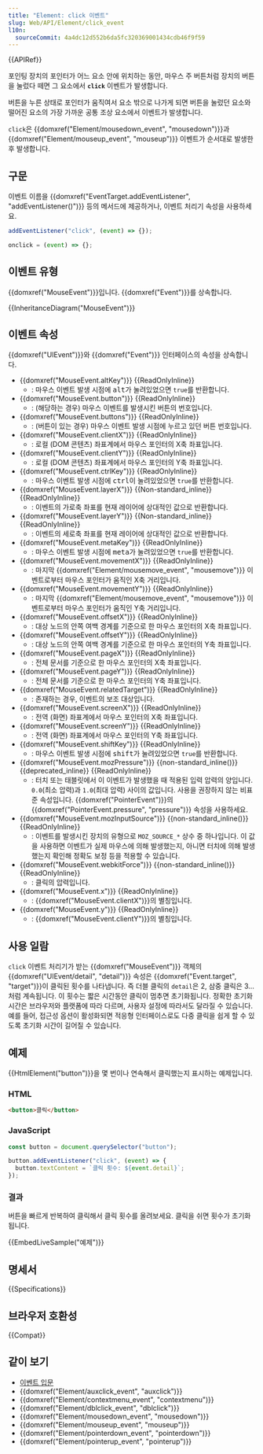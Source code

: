 ```yaml
---
title: "Element: click 이벤트"
slug: Web/API/Element/click_event
l10n:
  sourceCommit: 4a4dc12d552b6da5fc320369001434cdb46f9f59
---
```


{{APIRef}}

포인팅 장치의 포인터가 어느 요소 안에 위치하는 동안, 마우스 주 버튼처럼 장치의 버튼을 눌렀다 떼면 그 요소에서 **`click`** 이벤트가 발생합니다.

버튼을 누른 상태로 포인터가 움직여서 요소 밖으로 나가게 되면 버튼을 눌렀던 요소와 떨어진 요소의 가장 가까운 공통 조상 요소에서 이벤트가 발생합니다.

`click`은 {{domxref("Element/mousedown_event", "mousedown")}}과 {{domxref("Element/mouseup_event", "mouseup")}} 이벤트가 순서대로 발생한 후 발생합니다.

## 구문

이벤트 이름을 {{domxref("EventTarget.addEventListener", "addEventListener()")}} 등의 메서드에 제공하거나, 이벤트 처리기 속성을 사용하세요.

```js
addEventListener("click", (event) => {});

onclick = (event) => {};
```

## 이벤트 유형

{{domxref("MouseEvent")}}입니다. {{domxref("Event")}}를 상속합니다.

{{InheritanceDiagram("MouseEvent")}}

## 이벤트 속성

{{domxref("UIEvent")}}와 {{domxref("Event")}} 인터페이스의 속성을 상속합니다.

- {{domxref("MouseEvent.altKey")}} {{ReadOnlyInline}}
  - : 마우스 이벤트 발생 시점에 <kbd>alt</kbd>가 눌려있었으면 `true`를 반환합니다.
- {{domxref("MouseEvent.button")}} {{ReadOnlyInline}}
  - : (해당하는 경우) 마우스 이벤트를 발생시킨 버튼의 번호입니다.
- {{domxref("MouseEvent.buttons")}} {{ReadOnlyInline}}
  - : (버튼이 있는 경우) 마우스 이벤트 발생 시점에 누르고 있던 버튼 번호입니다.
- {{domxref("MouseEvent.clientX")}} {{ReadOnlyInline}}
  - : 로컬 (DOM 콘텐츠) 좌표계에서 마우스 포인터의 X축 좌표입니다.
- {{domxref("MouseEvent.clientY")}} {{ReadOnlyInline}}
  - : 로컬 (DOM 콘텐츠) 좌표계에서 마우스 포인터의 Y축 좌표입니다.
- {{domxref("MouseEvent.ctrlKey")}} {{ReadOnlyInline}}
  - : 마우스 이벤트 발생 시점에 <kbd>ctrl</kbd>이 눌려있었으면 `true`를 반환합니다.
- {{domxref("MouseEvent.layerX")}} {{Non-standard_inline}} {{ReadOnlyInline}}
  - : 이벤트의 가로축 좌표를 현재 레이어에 상대적인 값으로 반환합니다.
- {{domxref("MouseEvent.layerY")}} {{Non-standard_inline}} {{ReadOnlyInline}}
  - : 이벤트의 세로축 좌표를 현재 레이어에 상대적인 값으로 반환합니다.
- {{domxref("MouseEvent.metaKey")}} {{ReadOnlyInline}}
  - : 마우스 이벤트 발생 시점에 <kbd>meta</kbd>가 눌려있었으면 `true`를 반환합니다.
- {{domxref("MouseEvent.movementX")}} {{ReadOnlyInline}}
  - : 마지막 {{domxref("Element/mousemove_event", "mousemove")}} 이벤트로부터 마우스 포인터가 움직인 X축 거리입니다.
- {{domxref("MouseEvent.movementY")}} {{ReadOnlyInline}}
  - : 마지막 {{domxref("Element/mousemove_event", "mousemove")}} 이벤트로부터 마우스 포인터가 움직인 Y축 거리입니다.
- {{domxref("MouseEvent.offsetX")}} {{ReadOnlyInline}}
  - : 대상 노드의 안쪽 여백 경계를 기준으로 한 마우스 포인터의 X축 좌표입니다.
- {{domxref("MouseEvent.offsetY")}} {{ReadOnlyInline}}
  - : 대상 노드의 안쪽 여백 경계를 기준으로 한 마우스 포인터의 Y축 좌표입니다.
- {{domxref("MouseEvent.pageX")}} {{ReadOnlyInline}}
  - : 전체 문서를 기준으로 한 마우스 포인터의 X축 좌표입니다.
- {{domxref("MouseEvent.pageY")}} {{ReadOnlyInline}}
  - : 전체 문서를 기준으로 한 마우스 포인터의 Y축 좌표입니다.
- {{domxref("MouseEvent.relatedTarget")}} {{ReadOnlyInline}}
  - : 존재하는 경우, 이벤트의 보조 대상입니다.
- {{domxref("MouseEvent.screenX")}} {{ReadOnlyInline}}
  - : 전역 (화면) 좌표계에서 마우스 포인터의 X축 좌표입니다.
- {{domxref("MouseEvent.screenY")}} {{ReadOnlyInline}}
  - : 전역 (화면) 좌표계에서 마우스 포인터의 Y축 좌표입니다.
- {{domxref("MouseEvent.shiftKey")}} {{ReadOnlyInline}}
  - : 마우스 이벤트 발생 시점에 <kbd>shift</kbd>가 눌려있었으면 `true`를 반환합니다.
- {{domxref("MouseEvent.mozPressure")}} {{non-standard_inline()}} {{deprecated_inline}} {{ReadOnlyInline}}
  - : 터치 또는 태블릿에서 이 이벤트가 발생했을 때 적용된 입력 압력의 양입니다. `0.0`(최소 압력)과 `1.0`(최대 압력) 사이의 값입니다. 사용을 권장하지 않는 비표준 속성입니다. {{domxref("PointerEvent")}}의 {{domxref("PointerEvent.pressure", "pressure")}} 속성을 사용하세요.
- {{domxref("MouseEvent.mozInputSource")}} {{non-standard_inline()}} {{ReadOnlyInline}}
  - : 이벤트를 발생시킨 장치의 유형으로 `MOZ_SOURCE_*` 상수 중 하나입니다. 이 값을 사용하면 이벤트가 실제 마우스에 의해 발생했는지, 아니면 터치에 의해 발생했는지 확인해 정확도 보정 등을 적용할 수 있습니다.
- {{domxref("MouseEvent.webkitForce")}} {{non-standard_inline()}} {{ReadOnlyInline}}
  - : 클릭의 압력입니다.
- {{domxref("MouseEvent.x")}} {{ReadOnlyInline}}
  - : {{domxref("MouseEvent.clientX")}}의 별칭입니다.
- {{domxref("MouseEvent.y")}} {{ReadOnlyInline}}
  - : {{domxref("MouseEvent.clientY")}}의 별칭입니다.

## 사용 일람

`click` 이벤트 처리기가 받는 {{domxref("MouseEvent")}} 객체의 {{domxref("UIEvent/detail", "detail")}} 속성은 {{domxref("Event.target", "target")}}이 클릭된 횟수를 나타냅니다. 즉 더블 클릭의 `detail`은 2, 삼중 클릭은 3...처럼 계속됩니다. 이 횟수는 짧은 시간동안 클릭이 멈추면 초기화됩니다. 정확한 초기화 시간은 브라우저와 플랫폼에 따라 다르며, 사용자 설정에 따라서도 달라질 수 있습니다. 예를 들어, 접근성 옵션이 활성화되면 적응형 인터페이스로도 다중 클릭을 쉽게 할 수 있도록 초기화 시간이 길어질 수 있습니다.

## 예제

{{HtmlElement("button")}}을 몇 번이나 연속해서 클릭했는지 표시하는 예제입니다.

### HTML

```html
<button>클릭</button>
```

### JavaScript

```js
const button = document.querySelector("button");

button.addEventListener("click", (event) => {
  button.textContent = `클릭 횟수: ${event.detail}`;
});
```

### 결과

버튼을 빠르게 반복하여 클릭해서 클릭 횟수를 올려보세요. 클릭을 쉬면 횟수가 초기화됩니다.

{{EmbedLiveSample("예제")}}

## 명세서

{{Specifications}}

## 브라우저 호환성

{{Compat}}

## 같이 보기

- [이벤트 입문](/ko/docs/Learn/JavaScript/Building_blocks/Events)
- {{domxref("Element/auxclick_event", "auxclick")}}
- {{domxref("Element/contextmenu_event", "contextmenu")}}
- {{domxref("Element/dblclick_event", "dblclick")}}
- {{domxref("Element/mousedown_event", "mousedown")}}
- {{domxref("Element/mouseup_event", "mouseup")}}
- {{domxref("Element/pointerdown_event", "pointerdown")}}
- {{domxref("Element/pointerup_event", "pointerup")}}
